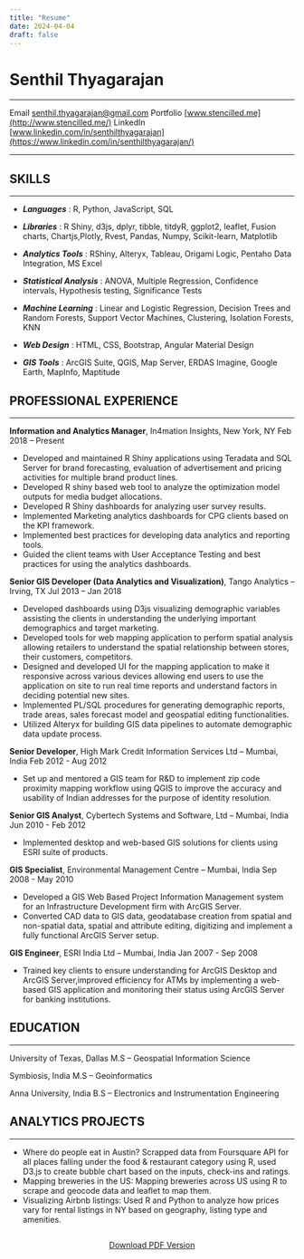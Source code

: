 ```yaml
---
title: "Resume"
date: 2024-04-04
draft: false
---
```


# Senthil Thyagarajan

-------------------                -------------------
Email                                                                                                                             [senthil.thyagarajan@gmail.com](mailto:senthil.thyagarajan@gmail.com)
Portfolio                                                                                                                                         [www.stencilled.me](http://www.stencilled.me/)
LinkedIn                                                                                                    [www.linkedin.com/in/senthilthyagarajan](https://www.linkedin.com/in/senthilthyagarajan/)
-------------------                -------------------

## SKILLS
---------

- ***Languages*** :           R, Python, JavaScript, SQL

- ***Libraries*** : 	        R Shiny, d3js, dplyr, tibble, titdyR, ggplot2, leaflet, Fusion charts, Chartjs,Plotly, Rvest, Pandas, Numpy, Scikit-learn, Matplotlib

- ***Analytics Tools*** : 		  RShiny, Alteryx, Tableau, Origami Logic, Pentaho Data Integration, MS Excel

- ***Statistical Analysis*** : 			    ANOVA, Multiple Regression, Confidence intervals, Hypothesis testing, Significance Tests

- ***Machine Learning*** : 			    Linear and Logistic Regression, Decision Trees and Random Forests, Support Vector Machines, Clustering, Isolation Forests, KNN

- ***Web Design*** : 			    HTML, CSS, Bootstrap, Angular Material Design

- ***GIS Tools*** : 			    ArcGIS Suite, QGIS, Map Server, ERDAS Imagine, Google Earth, MapInfo, Maptitude

##  PROFESSIONAL EXPERIENCE
---------------------------

**Information and Analytics Manager**, In4mation Insights, New York, NY                                                   Feb 2018 – Present

- Developed and maintained R Shiny applications using Teradata and SQL Server for brand forecasting, evaluation of advertisement and pricing activities for multiple brand product lines.
- Developed R shiny based web tool to analyze the optimization model outputs for media budget allocations.
- Developed R Shiny dashboards for analyzing user survey results.
- Implemented Marketing analytics dashboards for CPG clients based on the KPI framework.
- Implemented best practices for developing data analytics and reporting tools.
- Guided the client teams with User Acceptance Testing and best practices for using the analytics dashboards.

**Senior GIS Developer (Data Analytics and Visualization)**, Tango Analytics – Irving, TX                                Jul 2013 – Jan 2018

- Developed dashboards using D3js visualizing demographic variables assisting the clients in understanding the underlying important demographics and target marketing.
- Developed tools for web mapping application to perform spatial analysis allowing retailers to understand the spatial relationship between stores, their customers, competitors.
-  Designed and developed UI for the mapping application to make it responsive across various devices allowing end users to use the application on site to run real time reports and understand factors in deciding potential new sites.
-  Implemented PL/SQL procedures for generating demographic reports, trade areas, sales forecast model and geospatial editing functionalities.
-  Utilized Alteryx for building GIS data pipelines to automate demographic data update process.

**Senior Developer**, High Mark Credit Information Services Ltd – Mumbai, India                             Feb 2012 - Aug 2012

-  Set up and mentored a GIS team for R&D to implement zip code proximity mapping workflow using QGIS to improve the accuracy and usability of Indian addresses for the purpose of identity resolution.

**Senior GIS Analyst**, Cybertech Systems and Software, Ltd – Mumbai, India                                        Jun 2010 - Feb 2012

-  Implemented desktop and web-based GIS solutions for clients using ESRI suite of products.

**GIS Specialist**, Environmental Management Centre – Mumbai, India                                              Sep 2008 - May 2010

-  Developed a GIS Web Based Project Information Management system for an Infrastructure Development firm with ArcGIS Server.
-  Converted CAD data to GIS data, geodatabase creation from spatial and non-spatial data, spatial and attribute editing, digitizing and implement a fully functional ArcGIS Server setup.

**GIS Engineer**, ESRI India Ltd – Mumbai, India                                                         Jan 2007 - Sep 2008

-  Trained key clients to ensure understanding for ArcGIS Desktop and ArcGIS Server,improved efficiency for ATMs by implementing a web-based GIS application and monitoring their status using ArcGIS Server for banking institutions.

## EDUCATION
------------

University of Texas, Dallas                           M.S – Geospatial Information Science

Symbiosis, India 									  M.S – Geoinformatics

Anna University, India                                B.S – Electronics and Instrumentation Engineering

## ANALYTICS PROJECTS
------------
-  Where do people eat in Austin? Scrapped data from Foursquare API for all places falling under the food & restaurant category
using R, used D3.js to create bubble chart based on the inputs, check-ins and ratings.
-  Mapping breweries in the US: Mapping breweries across US using R to scrape and geocode data and leaflet to map them.
-  Visualizing Airbnb listings: Used R and Python to analyze how prices vary for rental listings in NY based on geography, listing
type and amenities.

<div style="text-align: center; margin-top: 2em;">
<a href="/SENTHIL_THYAGARAJAN_Resume.pdf" class="button">Download PDF Version</a>
</div> 
